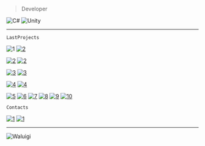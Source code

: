 >Developer
> 
![C#](https://img.shields.io/badge/-cSharp-e81c51?style=for-the-badge&logo=c-sharp&logoColor=white)
![Unity](https://img.shields.io/badge/-unity-e70173?style=for-the-badge&logo=unity&logoColor=white)
 ___

```
LastProjects
```

![1](https://img.shields.io/badge/-1-fb8f53?style=for-the-badge&logo=git&logoColor=white)
[![2](https://img.shields.io/badge/-preview-fb8f53?style=for-the-badge&logo=GooglePlay)](https://yandex.ru/games/app/206662?draft=true&lang=ru)

[![2](https://img.shields.io/badge/-2-fb8f53?style=for-the-badge&logo=git&logoColor=white)](https://github.com/RomanSharipov/Toilet-rush)
[![2](https://img.shields.io/badge/-preview-fb8f53?style=for-the-badge&logo=GooglePlay)](https://yandex.ru/games/app/210372?draft=true&lang=ru)

[![3](https://img.shields.io/badge/-3-fb8f53?style=for-the-badge&logo=git&logoColor=white)](https://github.com/Kelkhaun/Theif)
[![3](https://img.shields.io/badge/-preview-fb8f53?style=for-the-badge&logo=GooglePlay)](https://play.google.com/store/apps/details?id=com.org.Agava.Theif&hl=ru&gl=US)

[![4](https://img.shields.io/badge/-4-b0032b?style=for-the-badge&logo=git&logoColor=white)](https://github.com/Kelkhaun/Egypt-Builder)
[![4](https://img.shields.io/badge/-preview-b0032b?style=for-the-badge&logo=GooglePlay&logoColor=white)](https://play.google.com/store/apps/details?id=org.Agava.EgyptBuild)

[![5](https://img.shields.io/badge/-5-fc8043?style=for-the-badge&logo=git&logoColor=white)](https://github.com/Kelkhaun/Obstacle-Course)
[![6](https://img.shields.io/badge/-6-6b006f?style=for-the-badge&logo=git&logoColor=white)](https://github.com/plastfw/ThrowingKnives)
[![7](https://img.shields.io/badge/-7-e81c51?style=for-the-badge&logo=git&logoColor=white)](https://github.com/plastfw/SmithyIdler)
[![8](https://img.shields.io/badge/-8-e70173?style=for-the-badge&logo=git&logoColor=white)](https://github.com/plastfw/Producer)
[![9](https://img.shields.io/badge/-9-f90059?style=for-the-badge&logo=git&logoColor=white)](https://github.com/plastfw/DogRunner)
[![10](https://img.shields.io/badge/-10-6b006f?style=for-the-badge&logo=git&logoColor=white)](https://github.com/plastfw/ThrowingKnives)



```
Contacts
```
[![1](https://img.shields.io/badge/-Telegram-fb8f53?style=for-the-badge&logo=telegram&logoColor=white)](https://t.me/plastfw) 
[![1](https://img.shields.io/badge/-Discord-b0032b?style=for-the-badge&logo=discord&logoColor=white)](https://discord.com/channels/226703052638388224)

___

![Waluigi](https://octodex.github.com/images/spidertocat.png)

